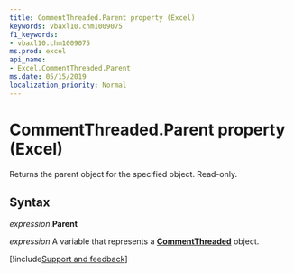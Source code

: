 ```yaml
---
title: CommentThreaded.Parent property (Excel)
keywords: vbaxl10.chm1009075
f1_keywords:
- vbaxl10.chm1009075
ms.prod: excel
api_name:
- Excel.CommentThreaded.Parent
ms.date: 05/15/2019
localization_priority: Normal
---
```



# CommentThreaded.Parent property (Excel)

Returns the parent object for the specified object. Read-only.


## Syntax

_expression_.**Parent**

_expression_ A variable that represents a **[CommentThreaded](Excel.CommentThreaded.md)** object.




[!include[Support and feedback](~/includes/feedback-boilerplate.md)]
